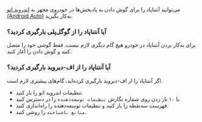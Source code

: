 می‌توانید آنتناپاد را برای گوش دادن به پادپخش‌ها در خودروی مجهز به [اندروید اتو (Android Auto)](https://www.android.com/auto/) به‌کار بگیرید.

### آیا آنتناپاد را از **گوگل‌پلی** بارگیری کردید؟

برای به‌کار بردن آنتناپاد در خودرو هیچ گام دیگری لازم نیست. فقط گوشی خود را متصل کنید و گوش دادن را آغاز کنید.

### آیا آنتناپاد را از **اف-دیروید** بارگیری کردید؟

اگر آنتناپاد را از اف-دیروید بارگیری کرده‌اید، گام‌های بیشتری لازم است.

- تنظیمات اندروید اتو را باز کنید.
- با ۱۰ بار زدن روی شماره نگارش `تنظیمات توسعه‌دهنده` را در دسترس کنید.
- فهرست سه‌نقطه را باز کنید و تنظیمات توسعه‌دهنده را راه‌اندازی کنید.
- `منابع ناشناخته` را روشن کنید.
